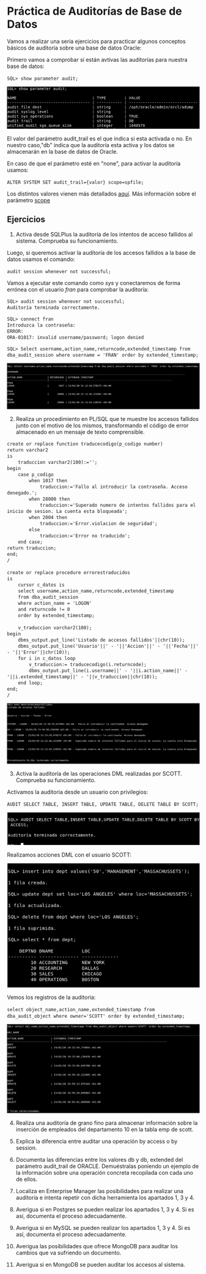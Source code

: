 # Práctica de Auditorías de Base de Datos

Vamos a realizar una seria ejercicios para practicar algunos conceptos básicos de auditoría sobre una base de datos 
Oracle:

Primero vamos a comprobar si están avtivas las auditorías para nuestra base de datos:

`SQL> show parameter audit;`

![foto1](https://github.com/FranHuzon/Practica_Auditoria_BBDD/blob/master/images/auditoria1.png)

El valor del parámetro audit_trail es el que indica si esta activada o no. En nuestro caso,"db" indica que la auditoría esta activa y los datos se almacenarán en la base de datos de Oracle.

En caso de que el parámetro esté en "none", para activar la auditoría usamos:

`ALTER SYSTEM SET audit_trail={valor} scope=spfile;`

Los distintos valores vienen más detallados [aquí](https://docs.oracle.com/cd/E11882_01/server.112/e40402/initparams017.htm#REFRN10006). Más información sobre el parámetro [scope](https://docs.oracle.com/cd/E11882_01/server.112/e40402/initparams004.htm#REFRN00102)

## Ejercicios

1. Activa desde SQLPlus la auditoría de los intentos de acceso fallidos al sistema. Comprueba su funcionamiento.

Luego, si queremos activar la auditoría de los accesos fallidos a la base de datos usamos el comando:

`audit session whenever not successful;`

Vamos a ejecutar este comando como *sys* y conectaremos de forma errónea con el usuario *fran* para comprobar la auditoría:

```
SQL> audit session whenever not successful;
Auditoría terminada correctamente.
```

```
SQL> connect fran
Introduzca la contraseña: 
ERROR:
ORA-01017: invalid username/password; logon denied
```

```
SQL> Select username,action_name,returncode,extended_timestamp from dba_audit_session where username = 'FRAN' order by extended_timestamp;
```

![foto2](https://github.com/FranHuzon/Practica_Auditoria_BBDD/blob/master/images/auditoria2.png)


2. Realiza un procedimiento en PL/SQL que te muestre los accesos fallidos junto con el motivo de los mismos, transformando el código de error almacenado en un mensaje de texto comprensible.

```
create or replace function traducecodigo(p_codigo number)
return varchar2
is
    traduccion varchar2(100):='';
begin
    case p_codigo
        when 1017 then 
            traduccion:='Fallo al introducir la contraseña. Acceso denegado.';
        when 28000 then
            traduccion:='Superado numero de intentos fallidos para el inicio de sesion. La cuenta esta bloqueada';
        when 2004 then
            traduccion:='Error.violacion de seguridad';
        else
            traduccion:='Error no traducido';
    end case;
return traduccion;
end;
/

create or replace procedure errorestraducidos
is
    cursor c_datos is 
    select username,action_name,returncode,extended_timestamp
    from dba_audit_session 
    where action_name = 'LOGON' 
    and returncode != 0
    order by extended_timestamp;

    v_traduccion varchar2(100);
begin
    dbms_output.put_line('Listado de accesos fallidos'||chr(10));
    dbms_output.put_line('Usuario'||' - '||'Accion'||' - '||'Fecha'||' - '||'Error'||chr(10));
    for i in c_datos loop
        v_traduccion:= traducecodigo(i.returncode);
        dbms_output.put_line(i.username||' - '||i.action_name||' - '||i.extended_timestamp||' - '||v_traduccion||chr(10));
    end loop; 
end;
/
```

![foto3](https://github.com/FranHuzon/Practica_Auditoria_BBDD/blob/master/images/auditoria3.png)


3. Activa la auditoría de las operaciones DML realizadas por SCOTT. Comprueba su funcionamiento.

Activamos la auditoria desde un usuario con privilegios:

`AUDIT SELECT TABLE, INSERT TABLE, UPDATE TABLE, DELETE TABLE BY SCOTT;`

![foto4](https://github.com/FranHuzon/Practica_Auditoria_BBDD/blob/master/images/auditoria4.png)

Realizamos acciones DML con el usuario SCOTT:

![foto5](https://github.com/FranHuzon/Practica_Auditoria_BBDD/blob/master/images/auditoria5.png)

Vemos los registros de la auditoria:

`select object_name,action_name,extended_timestamp from dba_audit_object where owner='SCOTT' order by extended_timestamp;`

![foto6](https://github.com/FranHuzon/Practica_Auditoria_BBDD/blob/master/images/auditoria6.png)

4. Realiza una auditoría de grano fino para almacenar información sobre la inserción de empleados del departamento 10 en la tabla emp de scott.

5. Explica la diferencia entre auditar una operación by access o by session.

6. Documenta las diferencias entre los valores db y db, extended del parámetro audit_trail de ORACLE. Demuéstralas poniendo un ejemplo de la información sobre una operación concreta recopilada con cada uno de ellos.

7. Localiza en Enterprise Manager las posibilidades para realizar una auditoría e intenta repetir con dicha herramienta los apartados 1, 3 y 4.

8. Averigua si en Postgres se pueden realizar los apartados 1, 3 y 4. Si es así, documenta el proceso adecuadamente.

9. Averigua si en MySQL se pueden realizar los apartados 1, 3 y 4. Si es así, documenta el proceso adecuadamente.

10. Averigua las posibilidades que ofrece MongoDB para auditar los cambios que va sufriendo un documento.

11. Averigua si en MongoDB se pueden auditar los accesos al sistema.
